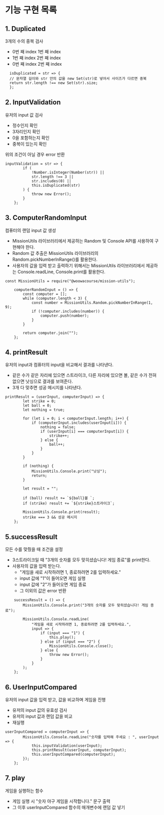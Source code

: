 # 기능 구현 목록

## 1. Duplicated

3개의 수의 중복 검사

- 0번 째 index 1번 째 index
- 1번 째 index 2번 째 index
- 0번 째 index 2번 째 index

```
  isDuplicated = str => {
  // 문자열 길이와 str 안의 값을 new Set(str)로 넣어서 사이즈가 다르면 중복
  return str.length !== new Set(str).size;
  };
```

## 2. InputValidation

유저의 input 값 검사

- 정수인지 확인
- 3자리인지 확인
- 0을 포함하는지 확인
- 중복이 있는지 확인

위의 조건이 아닐 경우 error 반환

```
inputValidation = str => {
		if (
			!Number.isInteger(Number(str)) ||
			str.length !== 3 ||
			str.includes(0) ||
			this.isDuplicated(str)
		) {
			throw new Error();
		}
	};
```

## 3. ComputerRandomInput

컴퓨터의 랜덤 input 값 생성

- MissionUtils 라이브러리에서 제공하는 Random 및 Console API를 사용하여 구현해야 한다.
- Random 값 추출은 MissionUtils 라이브러리의 Random.pickNumberInRange()를 활용한다.
- 사용자의 값을 입력 받고 출력하기 위해서는 MissionUtils 라이브러리에서 제공하는 Console.readLine, Console.print를 활용한다.

```
const MissionUtils = require("@woowacourse/mission-utils");

	computerRandomInput = () => {
		const computer = [];
		while (computer.length < 3) {
			const number = MissionUtils.Random.pickNumberInRange(1, 9);
			if (!computer.includes(number)) {
				computer.push(number);
			}
		}

		return computer.join("");
	};
```

## 4. printResult

유저의 input과 컴퓨터의 input을 비교해서 결과를 나타낸다.

- 같은 수가 같은 자리에 있으면 스트라이크, 다른 자리에 있으면 볼, 같은 수가 전혀 없으면 낫싱으로 결과를 보여준다.
- 3개 다 맞추면 성공 메시지를 나타낸다.

```
printResult = (userInput, computerInput) => {
		let strike = 0;
		let ball = 0;
		let nothing = true;

		for (let i = 0; i < computerInput.length; i++) {
			if (computerInput.includes(userInput[i])) {
				nothing = false;
				if (userInput[i] === computerInput[i]) {
					strike++;
				} else {
					ball++;
				}
			}
		}

		if (nothing) {
			MissionUtils.Console.print("낫싱");
			return;
		}

		let result = "";

		if (ball) result += `${ball}볼 `;
		if (strike) result += `${strike}스트라이크`;

		MissionUtils.Console.print(result);
		strike === 3 && 성공 메시지
	};

```

## 5.successResult

모든 수를 맞췄을 때 조건을 설정

- 3스트라이크일 때 "3개의 숫자를 모두 맞히셨습니다! 게임 종료"를 print한다.
- 사용자의 값을 입력 받는다.
  - "게임을 새로 시작하려면 1, 종료하려면 2를 입력하세요."
  - input 값에 "1"이 들어오면 게임 실행
  - input 값에 "2"가 들어오면 게임 종료
  - 그 이외의 값은 error 반환

```
	successResult = () => {
		MissionUtils.Console.print("3개의 숫자를 모두 맞히셨습니다! 게임 종료");

		MissionUtils.Console.readLine(
			"게임을 새로 시작하려면 1, 종료하려면 2를 입력하세요.",
			input => {
				if (input === "1") {
					this.play();
				} else if (input === "2") {
					MissionUtils.Console.close();
				} else {
					throw new Error();
				}
			}
		);
	};
```

## 6. UserInputCompared

유저의 input 값을 입력 받고, 값을 비교하며 게임을 진행

- 유저의 input 값의 유효성 검사
- 유저의 input 값과 랜덤 값을 비교
- 재실행

```
userInputCompared = computerInput => {
		MissionUtils.Console.readLine("숫자를 입력해 주세요 : ", userInput => {
			this.inputValidation(userInput);
			this.printResult(userInput, computerInput);
			this.userInputCompared(computerInput);
		});
	};
```

## 7. play

게임을 실행하는 함수

- 게임 실행 시 "숫자 야구 게임을 시작합니다." 문구 출력
- 그 이후 userInputCompared 함수의 매개변수에 랜덤 값 넣기

